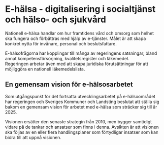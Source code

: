 # E-hälsa - digitalisering i socialtjänst och hälso- och sjukvård

Nationell e\-hälsa handlar om hur framtidens vård och omsorg som helhet ska fungera och förbättras med hjälp av e\-tjänster. Målet är att skapa konkret nytta för invånare, personal och beslutsfattare.


E\-hälsofrågorna har kopplingar till många av regeringens satsningar, bland annat kompetensförsörjning, kvalitetsregister och läkemedel. Regeringen arbetar även med att skapa juridiska förutsättningar för att möjliggöra en nationell läkemedelslista.

## En gemensam vision för e\-hälsosarbetet

Som utgångspunkt för det fortsatta utvecklingsarbetet på e\-hälsoområdet har regeringen och Sveriges Kommuner och Landsting beslutat att ställa sig bakom en gemensam vision för arbetet med e\-hälsa som sträcker sig till år 2025\.

Visionen ersätter den senaste strategin från 2010, men bygger samtidigt vidare på de tankar och ansatser som finns i denna. Avsikten är att visionen ska följas av en eller flera handlingsplaner som förtydligar insatser som kan bidra till att uppnå visionen.
